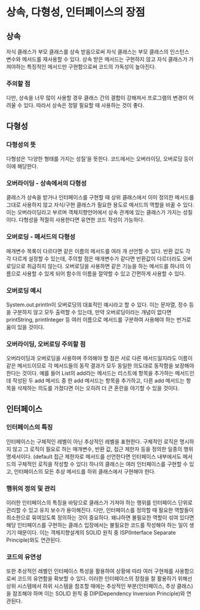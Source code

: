 # 상속, 다형성, 인터페이스의 장점

## 상속

자식 클래스가 부모 클래스를 상속 받음으로써 자식 클래스는 부모 클래스의 인스턴스 변수와 메서드를 재사용할 수 있다. 상속 받은 메서드는 구현하지 않고 자식 클래스가 가져야하는 특징적인 메서드만 구현함으로써 코드의 가독성이 높아진다.
### 주의할 점

다만, 상속을 너무 많이 사용할 경우 클래스 간의 결합이 강해져서 프로그램의 변경이 어려울 수 있다. 따라서 상속은 정말 필요할 때 사용하는 것이 좋다.

## 다형성

### 다형성의 뜻

다형성은 ‘다양한 형태를 가지는 성질’을 뜻한다. 코드에서는 오버라이딩, 오버로딩 등이 이에 해당한다.

### 오버라이딩 - 상속에서의 다형성

클래스가 상속을 받거나 인터페이스를 구현할 때 상위 클래스에서 이미 정의한 메서드를 그대로 사용하지 않고 자식/구현 클래스가 필요한 용도로 메서드의 역할을 바꿀 수 있다. 이는 오버라이딩라고 부르며 객체지향언어에서 상속 관계에 있는 클래스가 가지는 성질이다. 다형성을 적절히 사용한다면 유연한 코드 작성이 가능하다.

### 오버로딩 - 메서드의 다형성

매개변수 목록이 다르다면 같은 이름의 메서드를 여러 개 선언할 수 있다. 반환 값도 각각 다르게 설정할 수 있는데, 주의할 점은 매개변수가 같다면 반환값이 다르더라도 오버로딩으로 취급하지 않는다. 오버로딩을 사용하면 같은 기능을 하는 메서드를 하나의 이름으로 사용할 수 있게 되어 함수의 이름을 절약할 수 있고 간편하게 사용할 수 있다.

### 오버로딩 예시

System.out.println이 오버로딩의 대표적인 예시라고 할 수 있다. 이는 문자열, 정수 등을 구분하지 않고 모두 출력할 수 있는데, 만약 오버로딩이라는 개념이 없다면 printString, printInteger 등 여러 이름으로 메서드를 구분하여 사용해야 하는 번거로움이 있을 것이다.

### 오버라이딩, 오버로딩 주의할 점

오버라이딩과 오버로딩을 사용하며 주의해야 할 점은 서로 다른 메서드일지라도 이름이 같은 메서드이므로 각 메서드들의 동작 결과가 모두 동일한 의도대로 동작함을 보장해야 한다는 것이다. 예를 들어 List의 add라는 메서드는 리스트에 항목을 추가하는 메서드인데 작성된 두 add 메서드 중 한 add 메서드는 항목을 추가하고, 다른 add 메서드는 항목을 삭제하는 의도를 가졌다면 이는 오히려 더 큰 혼란을 야기할 수 있을 것이다.

## 인터페이스

### 인터페이스의 특징

인터페이스는 구체적인 레벨이 아닌 추상적인 레벨을 표현한다. 구체적인 로직은 명시하지 않고 그 로직이 필요로 하는 매개변수, 반환 값, 접근 제한자 등을 정의한 일종의 행위 명세서이다. (default 접근 제한자로 메서드를 선언한다면 인터페이스 내부에서도 메서드의 구체적인 로직을 작성할 수 있다) 하나의 클래스는 여러 인터페이스를 구현할 수 있고, 인터페이스의 모든 추상 메서드를 하위 클래스에서 구현해야 한다.

### 행위의 정의 및 관리

이러한 인터페이스의 특징을 바탕으로 클래스가 가져야 하는 행위를 인터페이스 단위로 관리할 수 있고 유지 보수가 용이해진다. 다만, 인터페이스를 정의할 때 필요한 역할들이 최소한으로 묶여있도록 정의하는 것이 중요하다. 왜냐하면 불필요한 역할이 섞여 있다면 해당 인터페이스를 구현하는 클래스 입장에서는 불필요한 코드를 작성해야 하는 일이 생기기 때문이다. 이는 객체지향설계의 SOLID 원칙 중 ISP(Interface Separate Principle)와도 연관된다. 

### 코드의 유연성

또한 추상적인 레벨인 인터페이스 특성을 활용하여 상황에 따라 여러 구현체를 사용함으로써 코드의 유연함을 확보할 수 있다. 이러한 인터페이스의 장점을 잘 활용하기 위해선 상위 시스템에서 하위 시스템을 참조할 때에는 추상적인 부분(인터페이스, 추상 클래스)을 참조해야 하며 이는 SOLID 원칙 중 DIP(Dependency Inversion Principle)와 연관된다.
